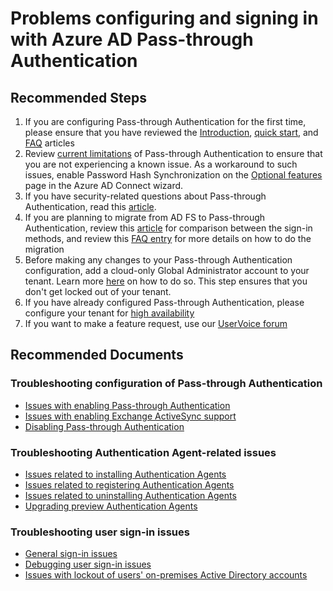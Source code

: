 <properties
  pageTitle="Problems configuring and signing in with Azure AD Pass-through Authentication"
  description="Problems configuring and signing in with Azure AD Pass-through Authentication"
  service="microsoft.aad"
  resource="Microsoft_AAD_IAM"
  authors="billmath"
  ms.author="billmath"
  displayOrder=""
  selfHelpType="generic"
  supportTopicIds="32596862,32629769"
  resourceTags="aadconnect,aadconnect_pass_through_authentication,managed_authentication"
  productPesIds="16579,16666"
  cloudEnvironments="public, Fairfax"
  articleId="5e0305b5-a7a4-43d7-bd00-aa3bf679ca91"
	ownershipId="AzureIdentity_MultiFactorAuthentication"
/>

# Problems configuring and signing in with Azure AD Pass-through Authentication

## **Recommended Steps**

1. If you are configuring Pass-through Authentication for the first time, please ensure that you have reviewed the [Introduction](https://docs.microsoft.com/azure/active-directory/connect/active-directory-aadconnect-pass-through-authentication), [quick start](https://docs.microsoft.com/azure/active-directory/connect/active-directory-aadconnect-pass-through-authentication-quick-start), and [FAQ](https://docs.microsoft.com/azure/active-directory/connect/active-directory-aadconnect-pass-through-authentication-faq) articles
2. Review [current limitations](https://docs.microsoft.com/azure/active-directory/connect/active-directory-aadconnect-pass-through-authentication-current-limitations) of Pass-through Authentication to ensure that you are not experiencing a known issue. As a workaround to such issues, enable Password Hash Synchronization on the [Optional features](https://docs.microsoft.com/azure/active-directory/connect/active-directory-aadconnect-get-started-custom#optional-features) page in the Azure AD Connect wizard.
3. If you have security-related questions about Pass-through Authentication, read this [article](https://docs.microsoft.com/azure/active-directory/connect/active-directory-aadconnect-pass-through-authentication-security-deep-dive).
4. If you are planning to migrate from AD FS to Pass-through Authentication, review this [article](https://docs.microsoft.com/azure/active-directory/connect/active-directory-aadconnect-user-signin) for comparison between the sign-in methods, and review this [FAQ entry](https://docs.microsoft.com/azure/active-directory/connect/active-directory-aadconnect-pass-through-authentication-faq#i-already-use-ad-fs-to-sign-in-to-azure-ad-how-do-i-switch-it-to-pass-through-authentication) for more details on how to do the migration
5. Before making any changes to your Pass-through Authentication configuration, add a cloud-only Global Administrator account to your tenant. Learn more [here](https://docs.microsoft.com/azure/active-directory/add-users-azure-active-directory) on how to do so. This step ensures that you don't get locked out of your tenant.
6. If you have already configured Pass-through Authentication, please configure your tenant for [high availability](https://docs.microsoft.com/azure/active-directory/connect/active-directory-aadconnect-pass-through-authentication-quick-start#step-5-ensure-high-availability)
7. If you want to make a feature request, use our [UserVoice forum](https://feedback.azure.com/forums/169401-azure-active-directory/category/160611-directory-synchronization-aad-connect)

## **Recommended Documents**

### Troubleshooting configuration of Pass-through Authentication

  * [Issues with enabling Pass-through Authentication](https://docs.microsoft.com/azure/active-directory/connect/active-directory-aadconnect-troubleshoot-pass-through-authentication#issues-with-enabling-the-feature)
  * [Issues with enabling Exchange ActiveSync support](https://docs.microsoft.com/azure/active-directory/connect/active-directory-aadconnect-troubleshoot-pass-through-authentication#exchange-activesync-configuration-issues)
  * [Disabling Pass-through Authentication](https://docs.microsoft.com/azure/active-directory/connect/active-directory-aadconnect-pass-through-authentication-faq#how-can-i-disable-pass-through-authentication)

### Troubleshooting Authentication Agent-related issues

  * [Issues related to installing Authentication Agents](https://docs.microsoft.com/azure/active-directory/connect/active-directory-aadconnect-troubleshoot-pass-through-authentication#authentication-agent-installation-issues)
  * [Issues related to registering Authentication Agents](https://docs.microsoft.com/azure/active-directory/connect/active-directory-aadconnect-troubleshoot-pass-through-authentication#authentication-agent-registration-issues)
  * [Issues related to uninstalling Authentication Agents](https://docs.microsoft.com/azure/active-directory/connect/active-directory-aadconnect-troubleshoot-pass-through-authentication#authentication-agent-uninstallation-issues)
  * [Upgrading preview Authentication Agents](https://docs.microsoft.com/azure/active-directory/connect/active-directory-aadconnect-pass-through-authentication-upgrade-preview-authentication-agents)

### Troubleshooting user sign-in issues

  * [General sign-in issues](https://docs.microsoft.com/azure/active-directory/connect/active-directory-aadconnect-troubleshoot-pass-through-authentication#general-issues)
  * [Debugging user sign-in issues](https://docs.microsoft.com/azure/active-directory/connect/active-directory-aadconnect-troubleshoot-pass-through-authentication#collecting-pass-through-authentication-agent-logs)
  * [Issues with lockout of users' on-premises Active Directory accounts](https://docs.microsoft.com/azure/active-directory/connect/active-directory-aadconnect-pass-through-authentication-smart-lockout)
